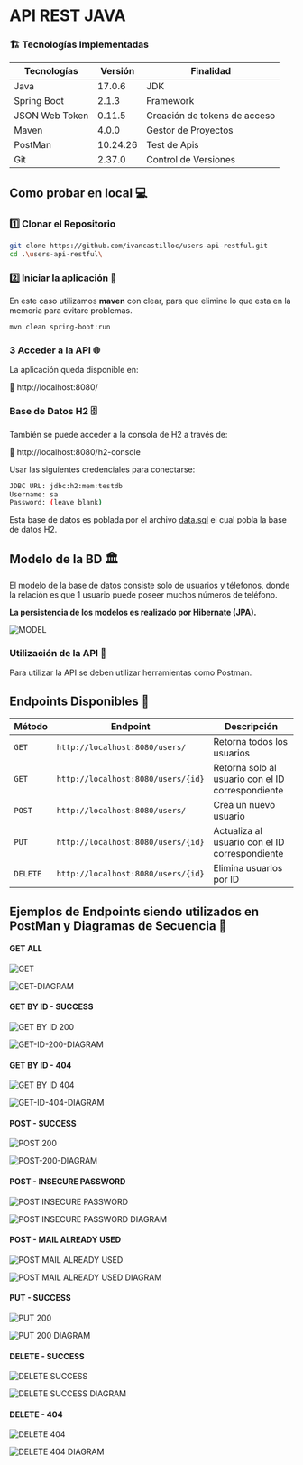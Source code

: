 # API REST JAVA

### :building_construction: Tecnologías Implementadas

| **Tecnologías** | **Versión** | **Finalidad** |               
| ------------- | ------------- | ------------- |
| Java |  17.0.6 | JDK |
| Spring Boot |   2.1.3  | Framework |
| JSON Web Token | 0.11.5 | Creación de tokens de acceso | 
| Maven |  4.0.0 | Gestor de Proyectos |
| PostMan | 10.24.26 | Test de Apis |
| Git | 2.37.0  | Control de Versiones |


## Como probar en local 💻

### 1️⃣ Clonar el Repositorio

```bash
git clone https://github.com/ivancastilloc/users-api-restful.git
cd .\users-api-restful\
```

### 2️⃣ Iniciar la aplicación 🚀

En este caso utilizamos **maven** con clear, para que elimine lo que esta en la memoria para evitare problemas.

```bash
mvn clean spring-boot:run
```


### 3️ Acceder a la API 🌐
La aplicación queda disponible en:

🔗 http://localhost:8080/

### Base de Datos H2 🗄️
También se puede acceder a la consola de H2 a través de:

🔗 http://localhost:8080/h2-console

Usar las siguientes credenciales para conectarse:

```bash
JDBC URL: jdbc:h2:mem:testdb
Username: sa
Password: (leave blank)
```

Esta base de datos es poblada por el archivo [data.sql](src/main/resources/data.sql) el cual pobla la base de datos H2.

## Modelo de la BD 🏛️

El modelo de la base de datos consiste solo de usuarios y télefonos, donde la relación es que 1 usuario puede poseer muchos números de teléfono.

**La persistencia de los modelos es realizado por Hibernate (JPA).**

![MODEL](./img/bd-model.png)

### Utilización de la API 🔧

Para utilizar la API se deben utilizar herramientas como Postman.

## Endpoints Disponibles 📡

| Método   | Endpoint              | Descripción                |
|----------|-----------------------|----------------------------|
| `GET`    | `http://localhost:8080/users/`       | Retorna todos los usuarios     |
| `GET`    | `http://localhost:8080/users/{id}`  | Retorna solo al usuario con el ID correspondiente |
| `POST`   | `http://localhost:8080/users/`       | Crea un nuevo usuario    |
| `PUT`    | `http://localhost:8080/users/{id}`  | Actualiza al usuario con el ID correspondiente   |
| `DELETE` | `http://localhost:8080/users/{id}`  | Elimina usuarios por ID    |

## Ejemplos de Endpoints siendo utilizados en PostMan y Diagramas de Secuencia 📸
 
#### GET ALL

![GET](./img/GET-SUCCESS.png)

![GET-DIAGRAM](./img/GET-SUCCESS-DIAGRAM.png)

#### GET BY ID - SUCCESS

![GET BY ID 200](./img/GET-ID-SUCCESS.png)

![GET-ID-200-DIAGRAM](./img/GET-ID-SUCCESS-DIAGRAM.png)

#### GET BY ID - 404

![GET BY ID 404](./img/GET-ID-404.png)

![GET-ID-404-DIAGRAM](./img/GET-ID-404-DIAGRAM.png)

#### POST - SUCCESS

![POST 200](./img/POST-SUCCESS.png)

![POST-200-DIAGRAM](./img/POST-SUCCESS-DIAGRAM.png)

#### POST - INSECURE PASSWORD

![POST INSECURE PASSWORD](./img/POST-INSECURE-PASSWORD.png)

![POST INSECURE PASSWORD DIAGRAM](./img/POST-INSECURE-PASSWORD-DIAGRAM.png)

#### POST - MAIL ALREADY USED

![POST MAIL ALREADY USED](./img/POST-EMAIL-USED.png)

![POST MAIL ALREADY USED DIAGRAM](./img/POST-EMAIL-USED-DIAGRAM.png)

#### PUT - SUCCESS

![PUT 200](./img/PUT-SUCCESS.png)

![PUT 200 DIAGRAM](./img/PUT-SUCCESS-DIAGRAM.png)

#### DELETE - SUCCESS

![DELETE SUCCESS](./img/DELETE-SUCCESS.png)

![DELETE SUCCESS DIAGRAM](./img/DELETE-SUCCESS-DIAGRAM.png)

#### DELETE - 404

![DELETE 404](./img/DELETE-404.png)

![DELETE 404 DIAGRAM](./img/DELETE-404-DIAGRAM.png)
